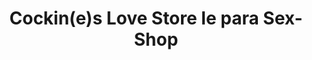 ---
title: "Cockin(e)s Love Store le para Sex-Shop"
url: /plaisir/cockin-e-s-love-store-le-para-sex-shop/
shop: Erotik
---